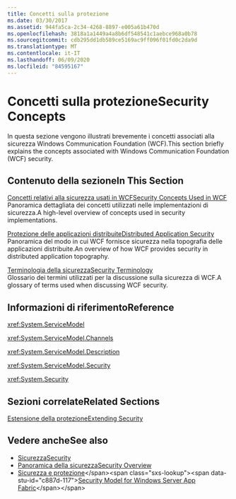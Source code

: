 ```yaml
---
title: Concetti sulla protezione
ms.date: 03/30/2017
ms.assetid: 944fa5ca-2c34-4268-8897-e005a61b470d
ms.openlocfilehash: 3818a1a1449a4a8b6df548541c1aebce968a0b78
ms.sourcegitcommit: cdb295dd1db589ce5169ac9ff096f01fd0c2da9d
ms.translationtype: MT
ms.contentlocale: it-IT
ms.lasthandoff: 06/09/2020
ms.locfileid: "84595167"
---
```

# <a name="security-concepts"></a><span data-ttu-id="c887d-102">Concetti sulla protezione</span><span class="sxs-lookup"><span data-stu-id="c887d-102">Security Concepts</span></span>
<span data-ttu-id="c887d-103">In questa sezione vengono illustrati brevemente i concetti associati alla sicurezza Windows Communication Foundation (WCF).</span><span class="sxs-lookup"><span data-stu-id="c887d-103">This section briefly explains the concepts associated with Windows Communication Foundation (WCF) security.</span></span>  
  
## <a name="in-this-section"></a><span data-ttu-id="c887d-104">Contenuto della sezione</span><span class="sxs-lookup"><span data-stu-id="c887d-104">In This Section</span></span>  
 [<span data-ttu-id="c887d-105">Concetti relativi alla sicurezza usati in WCF</span><span class="sxs-lookup"><span data-stu-id="c887d-105">Security Concepts Used in WCF</span></span>](security-concepts-used-in-wcf.md)  
 <span data-ttu-id="c887d-106">Panoramica dettagliata dei concetti utilizzati nelle implementazioni di sicurezza.</span><span class="sxs-lookup"><span data-stu-id="c887d-106">A high-level overview of concepts used in security implementations.</span></span>  
  
 [<span data-ttu-id="c887d-107">Protezione delle applicazioni distribuite</span><span class="sxs-lookup"><span data-stu-id="c887d-107">Distributed Application Security</span></span>](distributed-application-security.md)  
 <span data-ttu-id="c887d-108">Panoramica del modo in cui WCF fornisce sicurezza nella topografia delle applicazioni distribuite.</span><span class="sxs-lookup"><span data-stu-id="c887d-108">An overview of how WCF provides security in distributed application topography.</span></span>  
  
 [<span data-ttu-id="c887d-109">Terminologia della sicurezza</span><span class="sxs-lookup"><span data-stu-id="c887d-109">Security Terminology</span></span>](wcf-security-terminology.md)  
 <span data-ttu-id="c887d-110">Glossario dei termini utilizzati per la discussione sulla sicurezza di WCF.</span><span class="sxs-lookup"><span data-stu-id="c887d-110">A glossary of terms used when discussing WCF security.</span></span>  
  
## <a name="reference"></a><span data-ttu-id="c887d-111">Informazioni di riferimento</span><span class="sxs-lookup"><span data-stu-id="c887d-111">Reference</span></span>  
 <xref:System.ServiceModel>  
  
 <xref:System.ServiceModel.Channels>  
  
 <xref:System.ServiceModel.Description>  
  
 <xref:System.ServiceModel.Security>  
  
 <xref:System.Security>  
  
## <a name="related-sections"></a><span data-ttu-id="c887d-112">Sezioni correlate</span><span class="sxs-lookup"><span data-stu-id="c887d-112">Related Sections</span></span>  
 [<span data-ttu-id="c887d-113">Estensione della protezione</span><span class="sxs-lookup"><span data-stu-id="c887d-113">Extending Security</span></span>](../extending/extending-security.md)  
  
## <a name="see-also"></a><span data-ttu-id="c887d-114">Vedere anche</span><span class="sxs-lookup"><span data-stu-id="c887d-114">See also</span></span>

- [<span data-ttu-id="c887d-115">Sicurezza</span><span class="sxs-lookup"><span data-stu-id="c887d-115">Security</span></span>](security.md)
- [<span data-ttu-id="c887d-116">Panoramica della sicurezza</span><span class="sxs-lookup"><span data-stu-id="c887d-116">Security Overview</span></span>](security-overview.md)
- <span data-ttu-id="c887d-117">[Sicurezza e protezione](https://docs.microsoft.com/previous-versions/appfabric/ee677202(v=azure.10))</span><span class="sxs-lookup"><span data-stu-id="c887d-117">[Security Model for Windows Server App Fabric](https://docs.microsoft.com/previous-versions/appfabric/ee677202(v=azure.10))</span></span>
